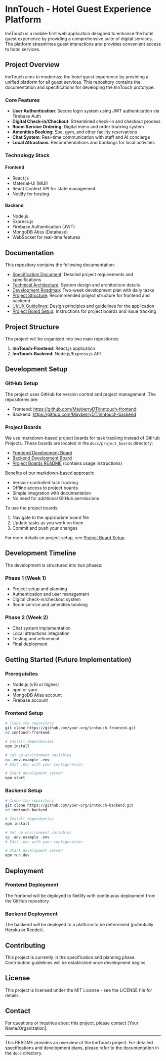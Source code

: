 # InnTouch - Hotel Guest Experience Platform

InnTouch is a mobile-first web application designed to enhance the hotel guest experience by providing a comprehensive suite of digital services. The platform streamlines guest interactions and provides convenient access to hotel services.

## Project Overview

InnTouch aims to modernize the hotel guest experience by providing a unified platform for all guest services. This repository contains the documentation and specifications for developing the InnTouch prototype.

### Core Features

- **User Authentication**: Secure login system using JWT authentication via Firebase Auth
- **Digital Check-in/Checkout**: Streamlined check-in and checkout process
- **Room Service Ordering**: Digital menu and order tracking system
- **Amenities Booking**: Spa, gym, and other facility reservations
- **Chat System**: Real-time communication with staff and AI concierge
- **Local Attractions**: Recommendations and bookings for local activities

### Technology Stack

#### Frontend
- React.js
- Material-UI (MUI)
- React Context API for state management
- Netlify for hosting

#### Backend
- Node.js
- Express.js
- Firebase Authentication (JWT)
- MongoDB Atlas (Database)
- WebSocket for real-time features

## Documentation

This repository contains the following documentation:

- [Specification Document](./docs/specification.md): Detailed project requirements and specifications
- [Technical Architecture](./docs/technical_architecture.md): System design and architecture details
- [Development Roadmap](./docs/development_roadmap.md): Two-week development plan with daily tasks
- [Project Structure](./docs/project_structure.md): Recommended project structure for frontend and backend
- [UI/UX Guidelines](./docs/ui_ux_guidelines.md): Design principles and guidelines for the application
- [Project Board Setup](./docs/project_board_setup.md): Instructions for project boards and issue tracking

## Project Structure

The project will be organized into two main repositories:

1. **InnTouch-Frontend**: React.js application
2. **InnTouch-Backend**: Node.js/Express.js API

## Development Setup

### GitHub Setup

The project uses GitHub for version control and project management. The repositories are:

- Frontend: https://github.com/MayberryDT/inntouch-frontend
- Backend: https://github.com/MayberryDT/inntouch-backend

### Project Boards

We use markdown-based project boards for task tracking instead of GitHub Projects. These boards are located in the `docs/project_boards` directory:

- [Frontend Development Board](./docs/project_boards/frontend_board.md)
- [Backend Development Board](./docs/project_boards/backend_board.md)
- [Project Boards README](./docs/project_boards/README.md) (contains usage instructions)

Benefits of our markdown-based approach:
- Version-controlled task tracking
- Offline access to project boards
- Simple integration with documentation
- No need for additional GitHub permissions

To use the project boards:
1. Navigate to the appropriate board file
2. Update tasks as you work on them
3. Commit and push your changes

For more details on project setup, see [Project Board Setup](./docs/project_board_setup.md).

## Development Timeline

The development is structured into two phases:

### Phase 1 (Week 1)
- Project setup and planning
- Authentication and user management
- Digital check-in/checkout system
- Room service and amenities booking

### Phase 2 (Week 2)
- Chat system implementation
- Local attractions integration
- Testing and refinement
- Final deployment

## Getting Started (Future Implementation)

### Prerequisites
- Node.js (v16 or higher)
- npm or yarn
- MongoDB Atlas account
- Firebase account

### Frontend Setup
```bash
# Clone the repository
git clone https://github.com/your-org/inntouch-frontend.git
cd inntouch-frontend

# Install dependencies
npm install

# Set up environment variables
cp .env.example .env
# Edit .env with your configuration

# Start development server
npm start
```

### Backend Setup
```bash
# Clone the repository
git clone https://github.com/your-org/inntouch-backend.git
cd inntouch-backend

# Install dependencies
npm install

# Set up environment variables
cp .env.example .env
# Edit .env with your configuration

# Start development server
npm run dev
```

## Deployment

### Frontend Deployment
The frontend will be deployed to Netlify with continuous deployment from the GitHub repository.

### Backend Deployment
The backend will be deployed to a platform to be determined (potentially Heroku or Render).

## Contributing

This project is currently in the specification and planning phase. Contribution guidelines will be established once development begins.

## License

This project is licensed under the MIT License - see the LICENSE file for details.

## Contact

For questions or inquiries about this project, please contact [Your Name/Organization].

---

This README provides an overview of the InnTouch project. For detailed specifications and development plans, please refer to the documentation in the `docs` directory. 